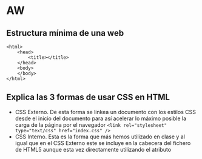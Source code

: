 # AW
## Estructura mínima de una web
```
<html>
	<head>
		<title></title>
	</head>
	<body>
	</body>
</html>
```
## Explica las 3 formas de usar CSS en HTML
- CSS Externo.
De esta forma se linkea un documento con los estilos CSS desde el inicio del documento para así acelerar lo máximo posible la carga de la página por el navegador
	```<link rel="stylesheet" type="text/css" href="index.css" />```
- CSS Interno.
Esta es la forma que más hemos utilizado en clase y al igual que en el CSS Externo este se incluye en la cabecera del fichero de HTML5  aunque esta vez directamente utilizando el atributo <style>.
```
<html>
<head>
    <title>Título de la página</title>
    <style type="text/css">
        div {
            background:#FFFFFF;
        }
    </style>
</head>
```
- CSS Embebido.
Esta es la forma más sencilla sw utilizar el CSS, no es muy recomendable y consta de utilizar el atributo style directamente en la etiqueta de, por ejemplo un párrafo <p>
```<p>¿Sabes <span style="color:#FF0000">VAREAR OLIVOS</span>?</p>```
	
## Crea una lista sin ordenar con 5 ingredientes de una receta de cocina
#### Tortilla de patata
- Huevo
- Patata
- Aceite
- Sal
- Cebolla (o no)
## Como se puede incluir javascript en HTML
## ¿Que diferencia hay entre una clase y una ID
## código para hacer un enlace a otra página y que esta se abra en una nueva ventana
## ¿Qué son las pseudoclases?, pon ejemplos.
## Explica el modelo de caja de CSS (margin, border y padding)
## Explica que son los selectores de CSS y pon ejemplos

